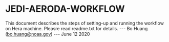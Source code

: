 # JEDI-AERODA-WORKFLOW
This document describes the steps of setting-up and running the workflow on Hera machine. Pleasre read readme.txt for details.
--- Bo Huang (bo.huang@noaa.gov)
--- June 12 2020
